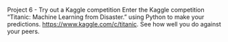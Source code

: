 Project 6 - Try out  a Kaggle competition
Enter the Kaggle competition “Titanic: Machine Learning from Disaster.” using Python to make your predictions. https://www.kaggle.com/c/titanic. See how well you do against your peers.
